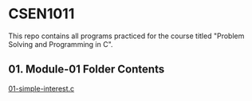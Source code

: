 # CSEN1011
This repo contains all programs practiced for the course titled "Problem Solving and Programming in C".

## 01. Module-01 Folder Contents
[01-simple-interest.c](Module-01%20Programs/01-simple-interest.c)
